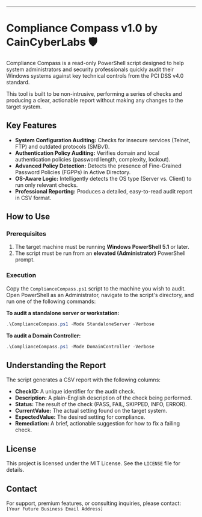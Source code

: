 -----
# Compliance Compass v1.0 by CainCyberLabs 🛡️

Compliance Compass is a read-only PowerShell script designed to help system administrators and security professionals quickly audit their Windows systems against key technical controls from the PCI DSS v4.0 standard.

This tool is built to be non-intrusive, performing a series of checks and producing a clear, actionable report without making any changes to the target system.

## Key Features

  * **System Configuration Auditing:** Checks for insecure services (Telnet, FTP) and outdated protocols (SMBv1).
  * **Authentication Policy Auditing:** Verifies domain and local authentication policies (password length, complexity, lockout).
  * **Advanced Policy Detection:** Detects the presence of Fine-Grained Password Policies (FGPPs) in Active Directory.
  * **OS-Aware Logic:** Intelligently detects the OS type (Server vs. Client) to run only relevant checks.
  * **Professional Reporting:** Produces a detailed, easy-to-read audit report in CSV format.

## How to Use

### Prerequisites

1.  The target machine must be running **Windows PowerShell 5.1** or later.
2.  The script must be run from an **elevated (Administrator)** PowerShell prompt.

### Execution

Copy the `ComplianceCompass.ps1` script to the machine you wish to audit. Open PowerShell as an Administrator, navigate to the script's directory, and run one of the following commands:

**To audit a standalone server or workstation:**

```powershell
.\ComplianceCompass.ps1 -Mode StandaloneServer -Verbose
```

**To audit a Domain Controller:**

```powershell
.\ComplianceCompass.ps1 -Mode DomainController -Verbose
```

## Understanding the Report

The script generates a CSV report with the following columns:

  * **CheckID:** A unique identifier for the audit check.
  * **Description:** A plain-English description of the check being performed.
  * **Status:** The result of the check (PASS, FAIL, SKIPPED, INFO, ERROR).
  * **CurrentValue:** The actual setting found on the target system.
  * **ExpectedValue:** The desired setting for compliance.
  * **Remediation:** A brief, actionable suggestion for how to fix a failing check.

## License

This project is licensed under the MIT License. See the `LICENSE` file for details.

## Contact

For support, premium features, or consulting inquiries, please contact: `[Your Future Business Email Address]`
